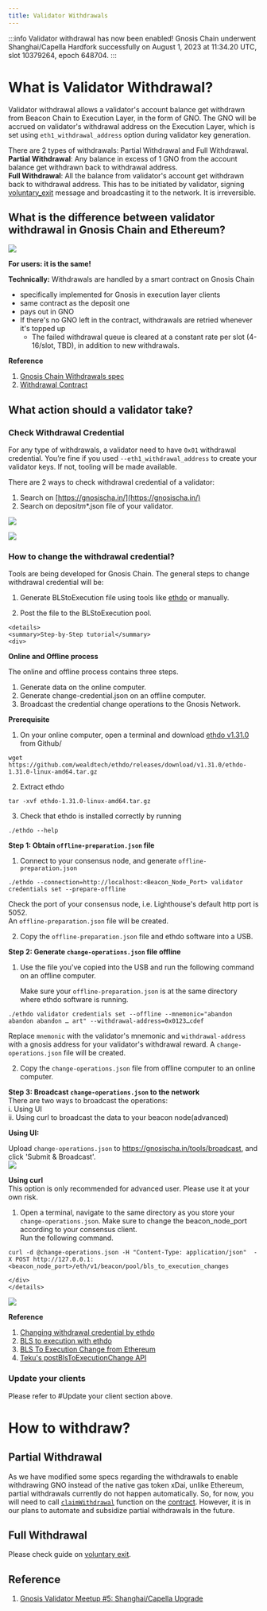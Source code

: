 ```yaml
---
title: Validator Withdrawals
---
```


:::info Validator withdrawal has now been enabled!
Gnosis Chain underwent Shanghai/Capella Hardfork successfully on August 1, 2023 at 11:34.20 UTC, slot 10379264, epoch 648704.
:::

# What is Validator Withdrawal?

Validator withdrawal allows a validator's account balance get withdrawn from Beacon Chain to Execution Layer, in the form of GNO. The GNO will be accrued on validator's withdrawal address on the Execution Layer, which is set using `eth1_withdrawal_address` option during validator key generation.

There are 2 types of withdrawals: Partial Withdrawal and Full Withdrawal.  
**Partial Withdrawal**: Any balance in excess of 1 GNO from the account balance get withdrawn back to withdrawal address.  
**Full Withdrawal**: All the balance from validator's account get withdrawn back to withdrawal address. This has to be initiated by validator, signing [voluntary_exit](./voluntary-exit.md) message and broadcasting it to the network. It is irreversible.

## What is the difference between validator withdrawal in Gnosis Chain and Ethereum?

![](../../../static/img/node/withdrawal/GCvsETH.png)

**For users: it is the same!**

**Technically:**
Withdrawals are handled by a smart contract on Gnosis Chain

- specifically implemented for Gnosis in execution layer clients
- same contract as the deposit one
- pays out in GNO
- If there's no GNO left in the contract, withdrawals are retried whenever it's topped up
  - The failed withdrawal queue is cleared at a constant rate per slot (4-16/slot, TBD), in addition to new withdrawals.

**Reference**

1. [Gnosis Chain Withdrawals spec](https://github.com/gnosischain/specs/blob/master/execution/withdrawals.md)
2. [Withdrawal Contract](https://github.com/gnosischain/deposit-contract/blob/master/contracts/SBCDepositContract.sol)

## What action should a validator take?

### Check Withdrawal Credential

For any type of withdrawals, a validator need to have `0x01` withdrawal credential. You’re fine if you used `--eth1_withdrawal_address` to create your validator keys. If not, tooling will be made available.

There are 2 ways to check withdrawal credential of a validator:

1. Search on [https://gnosischa.in/](https://gnosischa.in/)
2. Search on deposit*m*\*.json file of your validator.

![](../../../static/img/node/withdrawal/CheckWC.png)

![](../../../static/img/node/withdrawal/deposit_json.png)

### How to change the withdrawal credential?

Tools are being developed for Gnosis Chain.
The general steps to change withdrawal credential will be:

1. Generate BLStoExecution file using tools like [ethdo](https://notes.ethereum.org/@launchpad/withdrawals-guide#BLS-to-execution-with-ethdo) or manually.

2. Post the file to the BLStoExecution pool.

```mdx-code-block
<details>
<summary>Step-by-Step tutorial</summary>
<div>
```

**Online and Offline process**

The online and offline process contains three steps.

1. Generate data on the online computer.
2. Generate change-credential.json on an offline computer.
3. Broadcast the credential change operations to the Gnosis Network.

**Prerequisite**

1. On your online computer, open a terminal and download [ethdo v1.31.0](https://github.com/wealdtech/ethdo/releases) from Github/

```
wget https://github.com/wealdtech/ethdo/releases/download/v1.31.0/ethdo-1.31.0-linux-amd64.tar.gz
```

2. Extract ethdo

```
tar -xvf ethdo-1.31.0-linux-amd64.tar.gz
```

3. Check that ethdo is installed correctly by running

```
./ethdo --help
```

**Step 1: Obtain `offline-preparation.json` file**

1. Connect to your consensus node, and generate `offline-preparation.json`

```
./ethdo --connection=http://localhost:<Beacon_Node_Port> validator credentials set --prepare-offline
```

Check the port of your consensus node, i.e. Lighthouse's default http port is 5052.  
An `offline-preparation.json` file will be created.

2. Copy the `offline-preparation.json` file and ethdo software into a USB.

**Step 2: Generate `change-operations.json` file offline**

1. Use the file you've copied into the USB and run the following command on an offline computer.

   Make sure your `offline-preparation.json` is at the same directory where ethdo software is running.

```
./ethdo validator credentials set --offline --mnemonic="abandon abandon abandon … art" --withdrawal-address=0x0123…cdef
```

Replace `mnemonic` with the validator's mnemonic and `withdrawal-address` with a gnosis address for your validator's withdrawal reward.
A `change-operations.json` file will be created.

2. Copy the `change-operations.json` file from offline computer to an online computer.

**Step 3: Broadcast `change-operations.json` to the network**  
There are two ways to broadcast the operations:  
i. Using UI  
ii. Using curl to broadcast the data to your beacon node(advanced)

**Using UI:**

Upload `change-operations.json` to https://gnosischa.in/tools/broadcast, and click 'Submit & Broadcast'.  
![](../../../static/img/node/withdrawal/changeWithdrawalCredentialBroadast.png)

**Using curl**  
This option is only recommended for advanced user. Please use it at your own risk.

1. Open a terminal, navigate to the same directory as you store your `change-operations.json`.
   Make sure to change the beacon_node_port according to your consensus client.  
   Run the following command.

```
curl -d @change-operations.json -H "Content-Type: application/json"  -X POST http://127.0.0.1:<beacon_node_port>/eth/v1/beacon/pool/bls_to_execution_changes
```

```mdx-code-block
</div>
</details>
```

![](../../../static/img/node/withdrawal/conversion_tool.png)

**Reference**

1. [Changing withdrawal credential by ethdo](https://github.com/wealdtech/ethdo/blob/master/docs/changingwithdrawalcredentials.md)
2. [BLS to execution with ethdo](https://notes.ethereum.org/@launchpad/withdrawals-guide#BLS-to-execution-with-ethdo)
3. [BLS To Execution Change from Ethereum](https://launchpad.ethereum.org/en/btec/#broadcast-message)
4. [Teku's postBlsToExecutionChange API ](https://consensys.github.io/teku/#tag/Beacon/operation/postBlsToExecutionChange)

### Update your clients

Please refer to #Update your client section above.

# How to withdraw?

## Partial Withdrawal

As we have modified some specs regarding the withdrawals to enable withdrawing GNO instead of the native gas token xDai, unlike Ethereum, partial withdrawals currently do not happen automatically. So, for now, you will need to call [`claimWithdrawal`](https://gnosisscan.io/address/0x0b98057ea310f4d31f2a452b414647007d1645d9#writeProxyContract#F3) function on the [contract](https://gnosisscan.io/address/0x0b98057ea310f4d31f2a452b414647007d1645d9#writeProxyContract). However, it is in our plans to automate and subsidize partial withdrawals in the future.

## Full Withdrawal

Please check guide on [voluntary exit](./voluntary-exit.md).

## Reference

1. [Gnosis Validator Meetup #5: Shanghai/Capella Upgrade](https://www.youtube.com/watch?v=6G7CmTHTor0)
